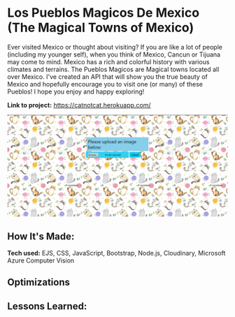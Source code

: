 # Los Pueblos Magicos De Mexico (The Magical Towns of Mexico) 

Ever visited Mexico or thought about visiting? If you are like a lot of people (including my younger self), when you think of Mexico, Cancun or Tijuana may come to mind. Mexico has a rich and colorful history with various climates and terrains. The Pueblos Magicos are Magical towns located all over Mexico. I've created an API that will show you the true beauty of Mexico and hopefully encourage you to visit one (or many) of these Pueblos! I hope you enjoy and happy exploring!

**Link to project:** https://catnotcat.herokuapp.com/

![app in action gif](/public/images/catNotCat.gif)

## How It's Made:

**Tech used:** EJS, CSS, JavaScript, Bootstrap, Node.js, Cloudinary, Microsoft Azure Computer Vision



## Optimizations



## Lessons Learned:



